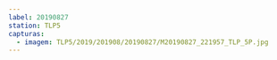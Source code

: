 ```yaml
---
label: 20190827
station: TLP5
capturas:
  - imagem: TLP5/2019/201908/20190827/M20190827_221957_TLP_5P.jpg
---
```

